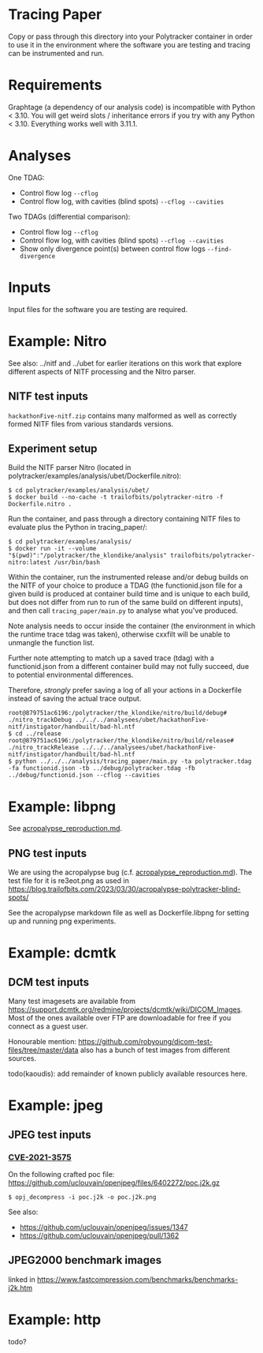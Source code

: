 # Tracing Paper
Copy or pass through this directory into your Polytracker container in order to use it in the environment where the software you are testing and tracing can be instrumented and run.

# Requirements
Graphtage (a dependency of our analysis code) is incompatible with Python < 3.10. You will get weird slots / inheritance errors if you try with any Python < 3.10. Everything works well with 3.11.1. 

# Analyses
One TDAG:
- Control flow log `--cflog`
- Control flow log, with cavities (blind spots) `--cflog --cavities`

Two TDAGs (differential comparison):
- Control flow log `--cflog`
- Control flow log, with cavities (blind spots) `--cflog --cavities`
- Show only divergence point(s) between control flow logs `--find-divergence`

# Inputs
Input files for the software you are testing are required.

# Example: Nitro

See also: ../nitf and ../ubet for earlier iterations on this work that explore different aspects of NITF processing and the Nitro parser.

## NITF test inputs
`hackathonFive-nitf.zip` contains many malformed as well as correctly formed NITF files from various standards versions.

## Experiment setup
Build the NITF parser Nitro (located in polytracker/examples/analysis/ubet/Dockerfile.nitro):
```
$ cd polytracker/examples/analysis/ubet/
$ docker build --no-cache -t trailofbits/polytracker-nitro -f Dockerfile.nitro .
```
Run the container, and pass through a directory containing NITF files to evaluate plus the Python in tracing_paper/:
```
$ cd polytracker/examples/analysis/
$ docker run -it --volume "$(pwd)":"/polytracker/the_klondike/analysis" trailofbits/polytracker-nitro:latest /usr/bin/bash
```
Within the container, run the instrumented release and/or debug builds on the NITF of your choice to produce a TDAG (the functionid.json file for a given build is produced at container build time and is unique to each build, but does not differ from run to run of the same build on different inputs), and then call `tracing_paper/main.py` to analyse what you've produced.

Note analysis needs to occur inside the container (the environment in which the runtime trace tdag was taken), otherwise cxxfilt will be unable to unmangle the function list.

Further note attempting to match up a saved trace (tdag) with a functionid.json from a different container build may not fully succeed, due to potential environmental differences.

Therefore, *strongly* prefer saving a log of all your actions in a Dockerfile instead of saving the actual trace output.

```
root@879751ac6196:/polytracker/the_klondike/nitro/build/debug# ./nitro_trackDebug ../../../analysees/ubet/hackathonFive-nitf/instigator/handbuilt/bad-hl.ntf
$ cd ../release
root@879751ac6196:/polytracker/the_klondike/nitro/build/release# ./nitro_trackRelease ../../../analysees/ubet/hackathonFive-nitf/instigator/handbuilt/bad-hl.ntf
$ python ../../../analysis/tracing_paper/main.py -ta polytracker.tdag -fa functionid.json -tb ../debug/polytracker.tdag -fb ../debug/functionid.json --cflog --cavities
```

# Example: libpng
See [acropalypse_reproduction.md](./acropalypse_reproduction.md).

## PNG test inputs
We are using the acropalypse bug (c.f. [acropalypse_reproduction.md](./acropalypse_reproduction.md)). The test file for it is re3eot.png as used in https://blog.trailofbits.com/2023/03/30/acropalypse-polytracker-blind-spots/

See the acropalypse markdown file as well as Dockerfile.libpng for setting up and running png experiments.

# Example: dcmtk

## DCM test inputs
Many test imagesets are available from https://support.dcmtk.org/redmine/projects/dcmtk/wiki/DICOM_Images. Most of the ones available over FTP are downloadable for free if you connect as a guest user.

Honourable mention: https://github.com/robyoung/dicom-test-files/tree/master/data also has a bunch of test images from different sources.

todo(kaoudis): add remainder of known publicly available resources here.

# Example: jpeg

## JPEG test inputs
### [CVE-2021-3575](https://cve.mitre.org/cgi-bin/cvename.cgi?name=CVE-2021-3575)
On the following crafted poc file:
https://github.com/uclouvain/openjpeg/files/6402272/poc.j2k.gz

```
$ opj_decompress -i poc.j2k -o poc.j2k.png
```
See also:
- https://github.com/uclouvain/openjpeg/issues/1347
- https://github.com/uclouvain/openjpeg/pull/1362

## JPEG2000 benchmark images
linked in https://www.fastcompression.com/benchmarks/benchmarks-j2k.htm

# Example: http
todo?

